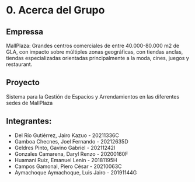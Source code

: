 # 0. Acerca del Grupo

## Empressa
MallPlaza: Grandes centros comerciales de entre 40.000-80.000 m2 de GLA, con impacto sobre múltiples zonas geográficas, con tiendas anclas, tiendas especializadas orientadas principalmente a la moda, cines, juegos y restaurant.

## Proyecto
Sistema para la Gestión de Espacios y Arrendamientos en las diferentes sedes de MallPlaza

## Integrantes:
- Del Río Gutiérrez, Jairo Kazuo - 20211336C
- Gamboa Checnes, Joel Fernando - 20212635D
- Geldres Pinto, Gavino Gabriel - 20211242I
- Gonzales Camarena, Daryl Renzo - 20200160F
- Huamani Ruiz, Emanuel Lenin -	20181195H
- Campos Gamonal, Piero César - 20210063C
- Aymachoque Aymachoque, Luis Jairo - 20191144G

